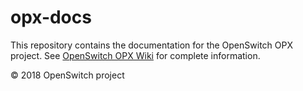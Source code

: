 # opx-docs
This repository contains the documentation for the OpenSwitch OPX project. See [OpenSwitch OPX Wiki](https://github.com/open-switch/opx-docs/wiki) for complete information.

© 2018 OpenSwitch project
